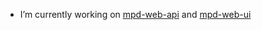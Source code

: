 - I’m currently working on [mpd-web-api](https://github.com/hexh250786313/mpd-web-api) and [mpd-web-ui](https://github.com/hexh250786313/mpd-web-ui)
